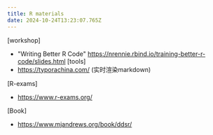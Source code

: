 ```yaml
---
title: R materials
date: 2024-10-24T13:23:07.765Z
---
```







[workshop] 
- "Writing Better R Code" https://nrennie.rbind.io/training-better-r-code/slides.html
[tools]
- https://typorachina.com/ (实时渲染markdown)

[R-exams] 
- https://www.r-exams.org/

[Book]
- https://www.mjandrews.org/book/ddsr/